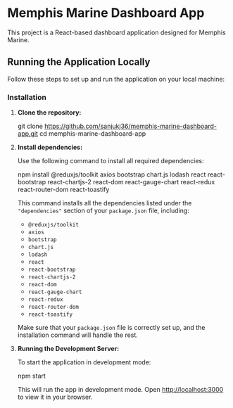 # Memphis Marine Dashboard App

This project is a React-based dashboard application designed for Memphis Marine.

## Running the Application Locally

Follow these steps to set up and run the application on your local machine:

### Installation

1. **Clone the repository:**

   git clone https://github.com/sanjukj36/memphis-marine-dashboard-app.git
   cd memphis-marine-dashboard-app
 
2. **Install dependencies:**

   Use the following command to install all required dependencies:


   npm install @reduxjs/toolkit axios bootstrap chart.js lodash react react-bootstrap react-chartjs-2 react-dom react-gauge-chart react-redux react-router-dom react-toastify


   This command installs all the dependencies listed under the `"dependencies"` section of your `package.json` file, including:

   - `@reduxjs/toolkit`
   - `axios`
   - `bootstrap`
   - `chart.js`
   - `lodash`
   - `react`
   - `react-bootstrap`
   - `react-chartjs-2`
   - `react-dom`
   - `react-gauge-chart`
   - `react-redux`
   - `react-router-dom`
   - `react-toastify`

   Make sure that your `package.json` file is correctly set up, and the installation command will handle the rest.

3. **Running the Development Server:**

   To start the application in development mode:


   npm start


   This will run the app in development mode. Open [http://localhost:3000](http://localhost:3000) to view it in your browser.